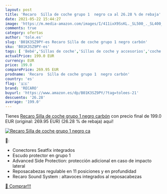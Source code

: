 ```yaml
---
layout: post
title: 'Recaro  Silla de coche grupo 1  negro ca al 26.28 % de rebaja'
date: 2021-05-22 15:44:27
image: 'https://m.media-amazon.com/images/I/411ixX9SsKL._SL500_._SL400_.jpg'
comments: true
category: ofertas
author: 'tole.es'
slug: 'B01K3SZ9PY-es Recaro Silla de coche grupo 1 negro carbón'
sku: 'B01K3SZ9PY-es'
tags: [ 'Bebé','Sillas de coche','Sillas de coche y accesorios','coche','de','recaro','silla', ]
actualPrice: 199.0 EUR
currency: EUR
price: 199.0
comparePrice: 269.95 EUR
prodname: 'Recaro  Silla de coche grupo 1  negro carbón'
country: 'es'
flag: '🇪🇸'
brand: 'RECARO'
buyurl: 'https://www.amazon.es/dp/B01K3SZ9PY/?tag=tolees-21'
descuento: '26.28'
average: '199.0'
---
```


Tienes [Recaro  Silla de coche grupo 1  negro carbón](https://www.amazon.es/dp/B01K3SZ9PY/?tag=tolees-21) con precio final de  199.0 EUR (original: 269.95 EUR) (26.28 %  de rebaja) aqui!

[![Recaro  Silla de coche grupo 1  negro ca](https://m.media-amazon.com/images/I/411ixX9SsKL._SL500_._SL400_.jpg)](https://www.amazon.es/dp/B01K3SZ9PY/?tag=tolees-21)

🔎:

- Conectores Seatfix integrados
- Escudo protector en grupo 1
- Advanced Side Protection: protección adicional en caso de impacto lateral
- Reposacabezas regulable en 11 posiciones y en profundidad
- Recaro Sound System : altavoces integrados al reposacabezas

[🛒 Comprar!!!](https://www.amazon.es/dp/B01K3SZ9PY/?tag=tolees-21)
